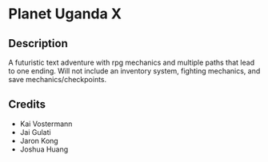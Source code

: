 # Planet Uganda X

## Description
A futuristic text adventure with rpg mechanics and multiple paths that lead to one ending. Will not include an inventory system, fighting mechanics, and save mechanics/checkpoints. 

## Credits
* Kai Vostermann
* Jai Gulati
* Jaron Kong
* Joshua Huang
